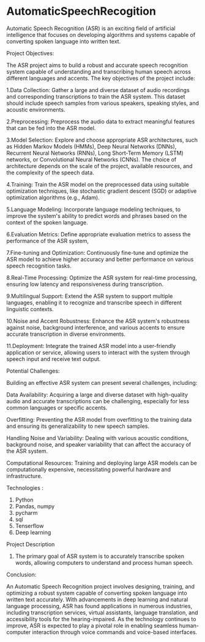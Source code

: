 # AutomaticSpeechRecogition
Automatic Speech Recognition (ASR) is an exciting field of artificial intelligence that focuses on developing algorithms
 and systems capable of converting spoken language into written text. 


Project Objectives:

The ASR project aims to build a robust and accurate speech recognition system capable of understanding and transcribing
 human speech across different languages and accents. The key objectives of the project include:

1.Data Collection: Gather a large and diverse dataset of audio recordings and corresponding transcriptions to train the ASR system.
 This dataset should include speech samples from various speakers, speaking styles, and acoustic environments.

2.Preprocessing: Preprocess the audio data to extract meaningful features that can be fed into the ASR model.

3.Model Selection: Explore and choose appropriate ASR architectures, such as Hidden Markov Models (HMMs), Deep Neural Networks (DNNs),
 Recurrent Neural Networks (RNNs), Long Short-Term Memory (LSTM) networks, or Convolutional Neural Networks (CNNs). 
The choice of architecture depends on the scale of the project, available resources, and the complexity of the speech data.

4.Training: Train the ASR model on the preprocessed data using suitable optimization techniques, 
like stochastic gradient descent (SGD) or adaptive optimization algorithms (e.g., Adam).

5.Language Modeling: Incorporate language modeling techniques, to improve the system's ability to 
predict words and phrases based on the context of the spoken language.

6.Evaluation Metrics: Define appropriate evaluation metrics to assess the performance of the ASR system,

7.Fine-tuning and Optimization: Continuously fine-tune and optimize the ASR model to achieve higher accuracy and 
better performance on various speech recognition tasks.

8.Real-Time Processing: Optimize the ASR system for real-time processing, ensuring low latency and responsiveness during transcription.

9.Multilingual Support: Extend the ASR system to support multiple languages, enabling it to recognize and transcribe speech in different linguistic contexts.

10.Noise and Accent Robustness: Enhance the ASR system's robustness against noise, background interference, and 
various accents to ensure accurate transcription in diverse environments.


11.Deployment: Integrate the trained ASR model into a user-friendly application or service, allowing users to interact with the system through speech input and receive text output.

Potential Challenges:

Building an effective ASR system can present several challenges, including:

Data Availability: Acquiring a large and diverse dataset with high-quality audio and accurate transcriptions can be challenging, especially 
for less common languages or specific accents.

Overfitting: Preventing the ASR model from overfitting to the training data and ensuring its generalizability to new speech samples.

Handling Noise and Variability: Dealing with various acoustic conditions, background noise, and speaker variability that can affect the accuracy of the ASR system.

Computational Resources: Training and deploying large ASR models can be computationally expensive, necessitating powerful hardware and infrastructure.

Technologies :
1. Python
2. Pandas, numpy
3. pycharm
4. sql
5. Tenserflow
6. Deep learning

Project Description
1. The primary goal of  ASR system is to accurately transcribe spoken words, allowing computers to understand and process human speech.

Conclusion:

An Automatic Speech Recognition project involves designing, training, and optimizing a robust system capable of converting spoken language into written text accurately.
 With advancements in deep learning and natural language processing, ASR has found applications in numerous industries, 
including transcription services, virtual assistants, language translation, and accessibility tools for the hearing-impaired.
 As the technology continues to improve, ASR is expected to play a pivotal role in enabling seamless human-computer interaction through
 voice commands and voice-based interfaces.
